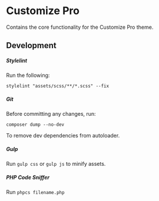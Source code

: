 # Customize Pro

Contains the core functionality for the Customize Pro theme.

## Development

##### Stylelint

Run the following:

`stylelint "assets/scss/**/*.scss" --fix`

##### Git

Before committing any changes, run:

`composer dump --no-dev`

To remove dev dependencies from autoloader.

##### Gulp

Run `gulp css` or `gulp js` to minify assets.

##### PHP Code Sniffer

Run `phpcs filename.php`
